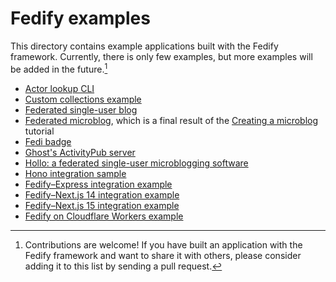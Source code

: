 Fedify examples
===============

This directory contains example applications built with the Fedify framework.
Currently, there is only few examples, but more examples will be
added in the future.[^1]

  -  [Actor lookup CLI](./actor-lookup-cli/)
  -  [Custom collections example](./custom-collections/)
  -  [Federated single-user blog](./blog/)
  -  [Federated microblog](https://github.com/fedify-dev/microblog), which is
     a final result of
     the [Creating a microblog](https://fedify.dev/tutorial/microblog) tutorial
  -  [Fedi badge](https://github.com/dahlia/fedi-badge)
  -  [Ghost's ActivityPub server](https://github.com/TryGhost/ActivityPub)
  -  [Hollo: a federated single-user microblogging
     software](https://github.com/fedify-dev/hollo)
  -  [Hono integration sample](./hono-sample/)
  -  [Fedify–Express integration example](./express/)
  -  [Fedify–Next.js 14 integration example](./next14-app-router/)
  -  [Fedify–Next.js 15 integration example](./next15-app-router/)
  -  [Fedify on Cloudflare Workers example](./cloudflare-workers/)

[^1]: Contributions are welcome!  If you have built an application with the
      Fedify framework and want to share it with others, please consider adding
      it to this list by sending a pull request.
